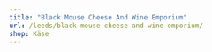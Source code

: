 ```yaml
---
title: "Black Mouse Cheese And Wine Emporium"
url: /leeds/black-mouse-cheese-and-wine-emporium/
shop: Käse
---
```

